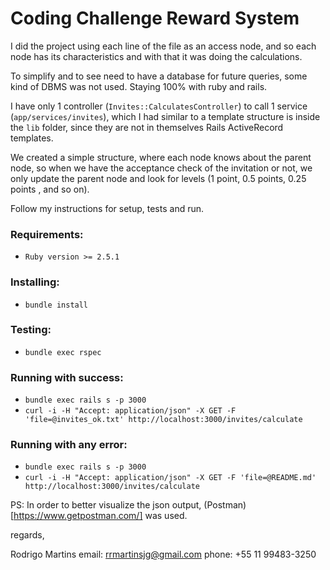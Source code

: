 # Coding Challenge Reward System

I did the project using each line of the file as an access node, and so each node has its characteristics and with that it was doing the calculations.

To simplify and to see need to have a database for future queries, some kind of DBMS was not used. Staying 100% with ruby and rails.

I have only 1 controller (`Invites::CalculatesController`) to call 1 service (`app/services/invites`), which I had similar to a template structure is inside the `lib` folder, since they are not in themselves Rails ActiveRecord templates.

We created a simple structure, where each node knows about the parent node, so when we have the acceptance check of the invitation or not, we only update the parent node and look for levels (1 point, 0.5 points, 0.25 points , and so on).

Follow my instructions for setup, tests and run.

### Requirements:
 - `Ruby version >= 2.5.1`

### Installing:
 - `bundle install`

### Testing:
 - `bundle exec rspec`

### Running with success:
 - `bundle exec rails s -p 3000`
 - `curl -i -H "Accept: application/json" -X GET -F 'file=@invites_ok.txt' http://localhost:3000/invites/calculate`

### Running with any error:
 - `bundle exec rails s -p 3000`
 - `curl -i -H "Accept: application/json" -X GET -F 'file=@README.md' http://localhost:3000/invites/calculate`

PS: In order to better visualize the json output, (Postman)[https://www.getpostman.com/] was used.


regards,

Rodrigo Martins
email: rrmartinsjg@gmail.com
phone: +55 11 99483-3250